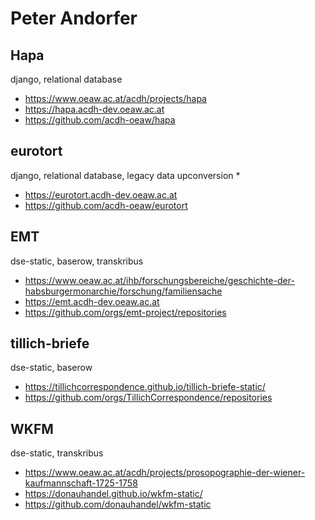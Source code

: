 # Peter Andorfer

## Hapa

django, relational database

* https://www.oeaw.ac.at/acdh/projects/hapa
* https://hapa.acdh-dev.oeaw.ac.at
* https://github.com/acdh-oeaw/hapa


## eurotort

django, relational database, legacy data upconversion
* 
* https://eurotort.acdh-dev.oeaw.ac.at
* https://github.com/acdh-oeaw/eurotort

## EMT

dse-static, baserow, transkribus

* https://www.oeaw.ac.at/ihb/forschungsbereiche/geschichte-der-habsburgermonarchie/forschung/familiensache
* https://emt.acdh-dev.oeaw.ac.at
* https://github.com/orgs/emt-project/repositories


## tillich-briefe

dse-static, baserow

* https://tillichcorrespondence.github.io/tillich-briefe-static/
* https://github.com/orgs/TillichCorrespondence/repositories


## WKFM

dse-static, transkribus

* https://www.oeaw.ac.at/acdh/projects/prosopographie-der-wiener-kaufmannschaft-1725-1758
* https://donauhandel.github.io/wkfm-static/
* https://github.com/donauhandel/wkfm-static
